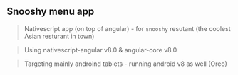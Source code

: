 ## Snooshy menu app

> Nativescript app (on top of angular) - for `snooshy` resutant (the coolest Asian resturant in town)

> Using nativescript-angular v8.0 & angular-core v8.0

> Targeting mainly androind tablets - running android v8 as well (Oreo)
